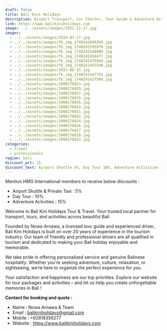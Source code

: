 ```yaml
---
draft: false
title: Bali Kini Holidays
description: Airport Transport, Car Charter, Tour Guide & Adventure Activities
link: https://www.balikiniholidays.com
image: ../../assets/images/2022-11-17.jpg
images:
  - ../../assets/images/2024-07-17.jpg
  - ../../assets/images/fb_img_1748242890269.jpg
  - ../../assets/images/fb_img_1748241595976.jpg
  - ../../assets/images/fb_img_1748241540800.jpg
  - ../../assets/images/fb_img_1748241494477.jpg
  - ../../assets/images/fb_img_1748241476944.jpg
  - ../../assets/images/fb_img_1748241455540.jpg
  - ../../assets/images/2023-06-15.jpg
  - ../../assets/images/fb_img_1748241447754.jpg
  - ../../assets/images/fb_img_1748241437584.jpg
  - ../../assets/images/1000176033.jpg
  - ../../assets/images/1000176029.jpg
  - ../../assets/images/1000176037.jpg
  - ../../assets/images/1000176025.jpg
  - ../../assets/images/1000176036.jpg
  - ../../assets/images/1000176034.jpg
  - ../../assets/images/1000176031.jpg
  - ../../assets/images/1000176032.jpg
  - ../../assets/images/1000176024.jpg
  - ../../assets/images/1000176026.jpg
  - ../../assets/images/1000176027.jpg
  - ../../assets/images/1000176028.jpg
  - ../../assets/images/1000176023.jpg
categories:
  - travel
  - professionals
region: bali
discount_pct: 15
discount_text: Airport Shuttle 5%, Day Tour 10%, Adventure Activities 15%
---
```

Mention HMG International members to receive below discounts :

* Airport Shuttle & Private Taxi : 5%
* Day Tour : 10%
* Adventure Activities : 15%

Welcome to Bali Kini Holidays Tour & Travel. Your trusted local partner for transport, tours, and activities across beautiful Bali.

Founded by Nowa Arnawa, a licensed tour guide and experienced driver, Bali Kini Holidays is built on over 20 years of experience in the tourism industry. Our team of friendly and professional drivers are all qualified in tourism and dedicated to making your Bali holiday enjoyable and memorable.

We take pride in offering personalized service and genuine Balinese hospitality. Whether you're seeking adventure, culture, relaxation, or sightseeing, we’re here to organize the perfect experience for you.

Your satisfaction and happiness are our top priorities. Explore our website for tour packages and activities – and let us help you create unforgettable memories in Bali !

**Contact for booking and quote :**

* Name : Nowa Arnawa & Team
* Email : balikiniholidays@gmail.com
* Mobile : +62818356277
* Website : https://www.balikiniholidays.com

